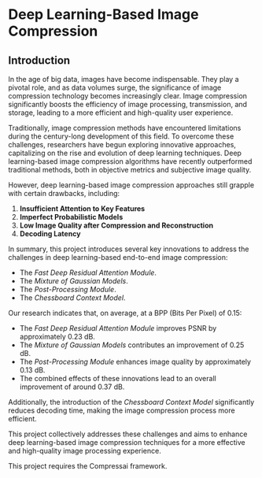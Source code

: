# Deep Learning-Based Image Compression

## Introduction

In the age of big data, images have become indispensable. They play a pivotal role, and as data volumes surge, the significance of image compression technology becomes increasingly clear. Image compression significantly boosts the efficiency of image processing, transmission, and storage, leading to a more efficient and high-quality user experience.

Traditionally, image compression methods have encountered limitations during the century-long development of this field. To overcome these challenges, researchers have begun exploring innovative approaches, capitalizing on the rise and evolution of deep learning techniques. Deep learning-based image compression algorithms have recently outperformed traditional methods, both in objective metrics and subjective image quality.

However, deep learning-based image compression approaches still grapple with certain drawbacks, including:

1. **Insufficient Attention to Key Features** 
2. **Imperfect Probabilistic Models** 
3. **Low Image Quality after Compression and Reconstruction** 
4. **Decoding Latency** 

In summary, this project introduces several key innovations to address the challenges in deep learning-based end-to-end image compression:

- The *Fast Deep Residual Attention Module*.
- The *Mixture of Gaussian Models*.
- The *Post-Processing Module*.
- The *Chessboard Context Model*.

Our research indicates that, on average, at a BPP (Bits Per Pixel) of 0.15:

- The *Fast Deep Residual Attention Module* improves PSNR by approximately 0.23 dB.
- The *Mixture of Gaussian Models* contributes an improvement of 0.25 dB.
- The *Post-Processing Module* enhances image quality by approximately 0.13 dB.
- The combined effects of these innovations lead to an overall improvement of around 0.37 dB.

Additionally, the introduction of the *Chessboard Context Model* significantly reduces decoding time, making the image compression process more efficient.

This project collectively addresses these challenges and aims to enhance deep learning-based image compression techniques for a more effective and high-quality image processing experience.

This project requires the Compressai framework.
